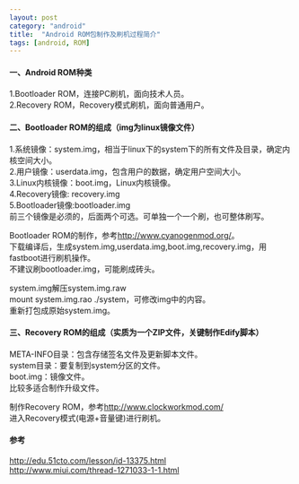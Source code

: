 ```yaml
---
layout: post
category: "android"
title:  "Android ROM包制作及刷机过程简介"
tags: [android, ROM]
---
```

#### 一、Android ROM种类
1.Bootloader ROM，连接PC刷机，面向技术人员。  
2.Recovery ROM，Recovery模式刷机，面向普通用户。

#### 二、Bootloader ROM的组成（img为linux镜像文件）
1.系统镜像：system.img，相当于linux下的system下的所有文件及目录，确定内核空间大小。  
2.用户镜像：userdata.img，包含用户的数据，确定用户空间大小。  
3.Linux内核镜像：boot.img，Linux内核镜像。  
4.Recovery镜像: recovery.img  
5.Bootloader镜像:bootloader.img  
前三个镜像是必须的，后面两个可选。可单独一个一个刷，也可整体刷写。

Bootloader ROM的制作，参考<http://www.cyanogenmod.org/>。  
下载编译后，生成system.img,userdata.img,boot.img,recovery.img，用fastboot进行刷机操作。  
不建议刷bootloader.img，可能刷成砖头。

system.img解压system.img.raw  
mount system.img.rao ./system，可修改img中的内容。  
重新打包成原始system.img。

#### 三、Recovery ROM的组成（实质为一个ZIP文件，关键制作Edify脚本）
META-INFO目录：包含存储签名文件及更新脚本文件。  
system目录：要复制到system分区的文件。  
boot.img：镜像文件。  
比较多适合制作升级文件。

制作Recovery ROM，参考<http://www.clockworkmod.com/>  
进入Recovery模式(电源+音量键)进行刷机。

#### 参考
<http://edu.51cto.com/lesson/id-13375.html>  
<http://www.miui.com/thread-1271033-1-1.html>

